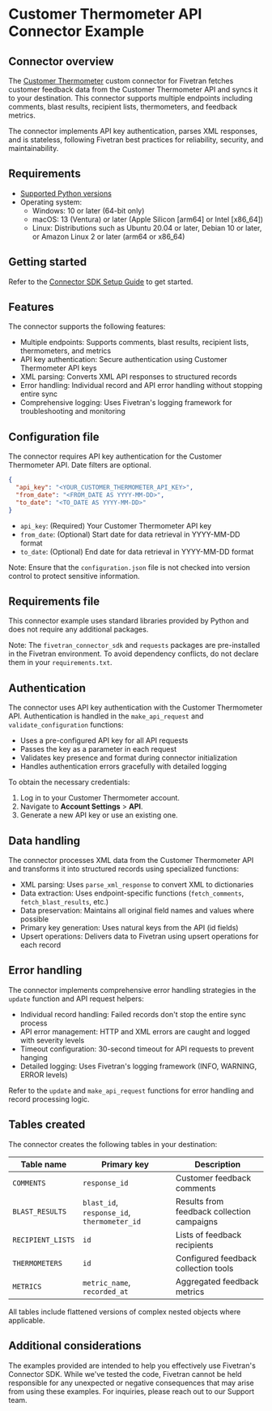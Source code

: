# Customer Thermometer API Connector Example

## Connector overview

The [Customer Thermometer](https://www.customerthermometer.com/) custom connector for Fivetran fetches customer feedback data from the Customer Thermometer API and syncs it to your destination. This connector supports multiple endpoints including comments, blast results, recipient lists, thermometers, and feedback metrics. 

The connector implements API key authentication, parses XML responses, and is stateless, following Fivetran best practices for reliability, security, and maintainability.

## Requirements

- [Supported Python versions](https://github.com/fivetran/fivetran_connector_sdk/blob/main/README.md#requirements)
- Operating system:
  - Windows: 10 or later (64-bit only)
  - macOS: 13 (Ventura) or later (Apple Silicon [arm64] or Intel [x86_64])
  - Linux: Distributions such as Ubuntu 20.04 or later, Debian 10 or later, or Amazon Linux 2 or later (arm64 or x86_64)

## Getting started

Refer to the [Connector SDK Setup Guide](https://fivetran.com/docs/connectors/connector-sdk/setup-guide) to get started.

## Features

The connector supports the following features:

- Multiple endpoints: Supports comments, blast results, recipient lists, thermometers, and metrics
- API key authentication: Secure authentication using Customer Thermometer API keys
- XML parsing: Converts XML API responses to structured records
- Error handling: Individual record and API error handling without stopping entire sync
- Comprehensive logging: Uses Fivetran's logging framework for troubleshooting and monitoring

## Configuration file

The connector requires API key authentication for the Customer Thermometer API. Date filters are optional.

```json
{
  "api_key": "<YOUR_CUSTOMER_THERMOMETER_API_KEY>",
  "from_date": "<FROM_DATE AS YYYY-MM-DD>",
  "to_date": "<TO_DATE AS YYYY-MM-DD>"
}
```

- `api_key`: (Required) Your Customer Thermometer API key
- `from_date`: (Optional) Start date for data retrieval in YYYY-MM-DD format
- `to_date`: (Optional) End date for data retrieval in YYYY-MM-DD format

Note: Ensure that the `configuration.json` file is not checked into version control to protect sensitive information.

## Requirements file

This connector example uses standard libraries provided by Python and does not require any additional packages.

Note: The `fivetran_connector_sdk` and `requests` packages are pre-installed in the Fivetran environment. To avoid dependency conflicts, do not declare them in your `requirements.txt`.

## Authentication

The connector uses API key authentication with the Customer Thermometer API. Authentication is handled in the `make_api_request` and `validate_configuration` functions:

- Uses a pre-configured API key for all API requests
- Passes the key as a parameter in each request
- Validates key presence and format during connector initialization
- Handles authentication errors gracefully with detailed logging

To obtain the necessary credentials:
1. Log in to your Customer Thermometer account.
2. Navigate to **Account Settings** > **API**.
3. Generate a new API key or use an existing one.

## Data handling

The connector processes XML data from the Customer Thermometer API and transforms it into structured records using specialized functions:

- XML parsing: Uses `parse_xml_response` to convert XML to dictionaries
- Data extraction: Uses endpoint-specific functions (`fetch_comments`, `fetch_blast_results`, etc.)
- Data preservation: Maintains all original field names and values where possible
- Primary key generation: Uses natural keys from the API (id fields)
- Upsert operations: Delivers data to Fivetran using upsert operations for each record

## Error handling

The connector implements comprehensive error handling strategies in the `update` function and API request helpers:

- Individual record handling: Failed records don't stop the entire sync process
- API error management: HTTP and XML errors are caught and logged with severity levels
- Timeout configuration: 30-second timeout for API requests to prevent hanging
- Detailed logging: Uses Fivetran's logging framework (INFO, WARNING, ERROR levels)


Refer to the `update` and `make_api_request` functions for error handling and record processing logic.

## Tables created

The connector creates the following tables in your destination:

| Table name        | Primary key                                 | Description                                 |
|-------------------|---------------------------------------------|---------------------------------------------|
| `COMMENTS`        | `response_id`                               | Customer feedback comments                  |
| `BLAST_RESULTS`   | `blast_id`, `response_id`, `thermometer_id` | Results from feedback collection campaigns  |
| `RECIPIENT_LISTS` | `id`                                        | Lists of feedback recipients                |
| `THERMOMETERS`    | `id`                                        | Configured feedback collection tools        |
| `METRICS`         | `metric_name`,  `recorded_at`               | Aggregated feedback metrics                 |

All tables include flattened versions of complex nested objects where applicable.

## Additional considerations

The examples provided are intended to help you effectively use Fivetran's Connector SDK. While we've tested the code, Fivetran cannot be held responsible for any unexpected or negative consequences that may arise from using these examples. For inquiries, please reach out to our Support team.